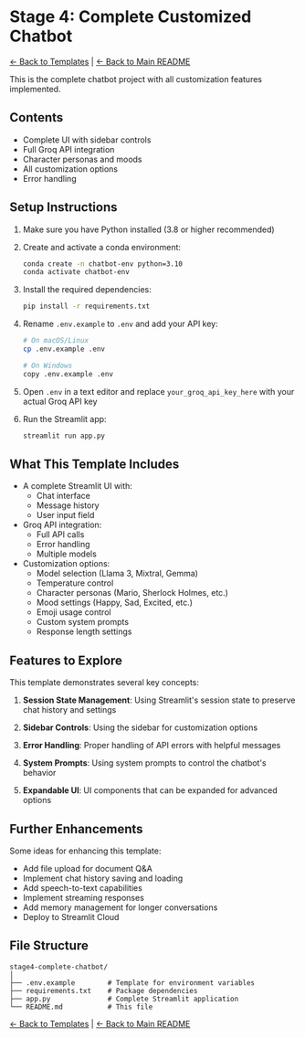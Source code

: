 # Stage 4: Complete Customized Chatbot

[← Back to Templates](../README.md) | [← Back to Main README](../../README.md)

This is the complete chatbot project with all customization features implemented.

## Contents

- Complete UI with sidebar controls
- Full Groq API integration
- Character personas and moods
- All customization options
- Error handling

## Setup Instructions

1. Make sure you have Python installed (3.8 or higher recommended)

2. Create and activate a conda environment:
   ```bash
   conda create -n chatbot-env python=3.10
   conda activate chatbot-env
   ```

3. Install the required dependencies:
   ```bash
   pip install -r requirements.txt
   ```

4. Rename `.env.example` to `.env` and add your API key:
   ```bash
   # On macOS/Linux
   cp .env.example .env
   
   # On Windows
   copy .env.example .env
   ```

5. Open `.env` in a text editor and replace `your_groq_api_key_here` with your actual Groq API key

6. Run the Streamlit app:
   ```bash
   streamlit run app.py
   ```

## What This Template Includes

- A complete Streamlit UI with:
  - Chat interface
  - Message history
  - User input field
- Groq API integration:
  - Full API calls
  - Error handling
  - Multiple models
- Customization options:
  - Model selection (Llama 3, Mixtral, Gemma)
  - Temperature control
  - Character personas (Mario, Sherlock Holmes, etc.)
  - Mood settings (Happy, Sad, Excited, etc.)
  - Emoji usage control
  - Custom system prompts
  - Response length settings

## Features to Explore

This template demonstrates several key concepts:

1. **Session State Management**: Using Streamlit's session state to preserve chat history and settings

2. **Sidebar Controls**: Using the sidebar for customization options

3. **Error Handling**: Proper handling of API errors with helpful messages

4. **System Prompts**: Using system prompts to control the chatbot's behavior

5. **Expandable UI**: UI components that can be expanded for advanced options

## Further Enhancements

Some ideas for enhancing this template:

- Add file upload for document Q&A
- Implement chat history saving and loading
- Add speech-to-text capabilities
- Implement streaming responses
- Add memory management for longer conversations
- Deploy to Streamlit Cloud

## File Structure

```
stage4-complete-chatbot/
│
├── .env.example        # Template for environment variables
├── requirements.txt    # Package dependencies
├── app.py              # Complete Streamlit application
└── README.md           # This file
```

[← Back to Templates](../README.md) | [← Back to Main README](../../README.md)